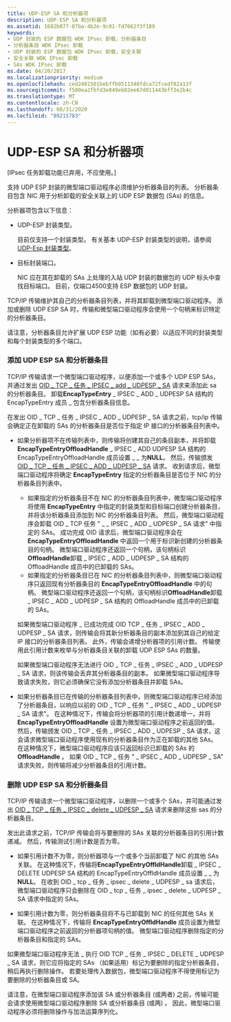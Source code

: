 ```yaml
---
title: UDP-ESP SA 和分析器项
description: UDP-ESP SA 和分析器项
ms.assetid: 1682b077-07ba-4b2e-9c01-fd7662f3f189
keywords:
- UDP 封装的 ESP 数据包 WDK IPsec 卸载，分析器条目
- 分析器条目 WDK IPsec 卸载
- UDP 封装的 ESP 数据包 WDK IPsec 卸载，安全关联
- 安全关联 WDK IPsec 卸载
- SAs WDK IPsec 卸载
ms.date: 04/20/2017
ms.localizationpriority: medium
ms.openlocfilehash: ced2481501bebffb9511348fdca72fcedf82a13f
ms.sourcegitcommit: f500ea2fbfd3e849eb82ee67d011443bff3e2b4c
ms.translationtype: MT
ms.contentlocale: zh-CN
ms.lasthandoff: 08/31/2020
ms.locfileid: "89215783"
---
```

# <a name="udp-esp-sas-and-parser-entries"></a>UDP-ESP SA 和分析器项

\[IPsec 任务卸载功能已弃用，不应使用。\]




支持 UDP ESP 封装的微型端口驱动程序必须维护分析器条目的列表。 分析器条目包含 NIC 用于分析卸载的安全关联上的 UDP ESP 数据包 (SAs) 的信息。

分析器项包含以下信息：

-   UDP-ESP 封装类型。

    目前仅支持一个封装类型。 有关基本 UDP-ESP 封装类型的说明，请参阅 [UDP-Esp 封装类型](udp-esp-encapsulation-types.md)。

-   目标封装端口。

    NIC 应在其在卸载的 SAs 上处理的入站 UDP 封装的数据包的 UDP 标头中查找目标端口。 目前，仅端口4500支持 ESP 数据包的 UDP 封装。

TCP/IP 传输维护其自己的分析器条目列表，并将其卸载到微型端口驱动程序。 添加或删除 UDP ESP SA 时，传输和微型端口驱动程序会使用一个句柄来标识特定的分析器条目。

请注意，分析器条目允许扩展 UDP ESP 功能（如有必要）以适应不同的封装类型和每个封装类型的多个端口。

### <a name="adding-a-udp-esp-sa-and-parser-entry"></a>添加 UDP ESP SA 和分析器条目

TCP/IP 传输请求一个微型端口驱动程序，以便添加一个或多个 UDP ESP SAs，并通过发出 [OID \_ TCP \_ 任务 \_ IPSEC \_ add \_ UDPESP \_ SA](./oid-tcp-task-ipsec-add-udpesp-sa.md) 请求来添加此 sa 的分析器条目。 卸载**EncapTypeEntry** \_ IPSEC \_ ADD \_ UDPESP SA 结构的 EncapTypeEntry 成员 \_ 包含分析器条目信息。

在发出 OID \_ TCP \_ 任务 \_ IPSEC \_ ADD \_ UDPESP \_ SA 请求之前，tcp/ip 传输会确定正在卸载的 SAs 的分析器条目是否位于指定 IP 接口的分析器条目列表中。

-   如果分析器项不在传输列表中，则传输将创建其自己的条目副本，并将卸载**EncapTypeEntryOffloadHandle** \_ IPSEC \_ ADD UDPESP SA 结构的 EncapTypeEntryOffloadHandle 成员设置 \_ \_ 为**NULL**。 然后，传输颁发 [OID \_ TCP \_ 任务 \_ IPSEC \_ ADD \_ UDPESP \_ SA](./oid-tcp-task-ipsec-add-udpesp-sa.md) 请求。 收到请求后，微型端口驱动程序将确定 **EncapTypeEntry** 指定的分析器条目是否位于 NIC 的分析器条目列表中。

    -   如果指定的分析器条目不在 NIC 的分析器条目列表中，微型端口驱动程序将使用 **EncapTypeEntry** 中指定的封装类型和目标端口创建分析器条目，并将该分析器条目添加到 NIC 的分析器条目列表。 然后，微型端口驱动程序会卸载 OID \_ TCP 任务 " \_ \_ IPSEC \_ ADD \_ UDPESP \_ SA 请求" 中指定的 SAs。 成功完成 OID 请求后，微型端口驱动程序会在 **EncapTypeEntryOffloadHandle** 中返回一个用于标识新创建的分析器条目的句柄。 微型端口驱动程序还返回一个句柄，该句柄标识**OffloadHandle**卸载 \_ IPSEC \_ ADD \_ UDPESP \_ SA 结构的 OffloadHandle 成员中的已卸载的 SAs。
    -   如果指定的分析器条目已在 NIC 的分析器条目列表中，则微型端口驱动程序只返回现有分析器条目的 **EncapTypeEntryOffloadHandle** 中的句柄。 微型端口驱动程序还返回一个句柄，该句柄标识**OffloadHandle**卸载 \_ IPSEC \_ ADD \_ UDPESP \_ SA 结构的 OffloadHandle 成员中的已卸载的 SAs。

    如果微型端口驱动程序 \_ 已成功完成 OID TCP \_ 任务 \_ IPSEC \_ ADD \_ UDPESP \_ SA 请求，则传输会将其新分析器条目的副本添加到其自己的给定 IP 接口的分析器条目列表。 此外，传输会递增分析器项的引用计数。 传输使用此引用计数来枚举与分析器条目关联的卸载 UDP ESP SAs 的数量。

    如果微型端口驱动程序无法进行 OID \_ TCP \_ 任务 \_ IPSEC \_ ADD \_ UDPESP \_ SA 请求，则该传输会丢弃其分析器条目的副本。 如果微型端口驱动程序导致请求失败，则它必须确保它没有添加分析器条目并卸载 SAs。

-   如果分析器条目已在传输的分析器条目列表中，则微型端口驱动程序已经添加了分析器条目，以响应以前的 OID \_ TCP \_ 任务 " \_ IPSEC \_ ADD \_ UDPESP \_ SA 请求"。 在这种情况下，传输会将分析器项的引用计数递增一，并将 **EncapTypeEntryOffloadHandle** 设置为微型端口驱动程序之前返回的值。 然后，传输颁发 OID \_ TCP \_ 任务 \_ IPSEC \_ ADD \_ UDPESP \_ SA 请求，这会请求微型端口驱动程序使用现有的分析器条目作为正在卸载的其他 SAs。 在这种情况下，微型端口驱动程序应该只返回标识已卸载的 SAs 的 **OffloadHandle** 。 如果 OID \_ TCP \_ 任务 " \_ IPSEC \_ ADD \_ UDPESP \_ SA" 请求失败，则传输将减少分析器条目的引用计数。

### <a name="deleting-a-udp-esp-sa-and-parser-entry"></a>删除 UDP ESP SA 和分析器条目

TCP/IP 传输请求一个微型端口驱动程序，以删除一个或多个 SAs，并可能通过发出 [OID \_ TCP \_ 任务 \_ IPSEC \_ delete \_ UDPESP \_ SA](./oid-tcp-task-ipsec-delete-udpesp-sa.md) 请求来删除这些 sas 的分析器条目。

发出此请求之前，TCP/IP 传输会将与要删除的 SAs 关联的分析器条目的引用计数递减。 然后，传输测试引用计数是否为零。

-   如果引用计数不为零，则分析器项与一个或多个当前卸载了 NIC 的其他 SAs 关联。 在这种情况下，传输将**EncapTypeEntryOffldHandle**卸载 \_ IPSEC \_ DELETE UDPESP SA 结构的 EncapTypeEntryOffldHandle 成员设置 \_ \_ 为**NULL**。 在收到 OID \_ tcp \_ 任务 \_ ipsec \_ delete \_ UDPESP \_ sa 请求后，微型端口驱动程序只会删除在 OID \_ tcp \_ 任务 \_ ipsec \_ delete \_ UDPESP \_ SA 请求中指定的 SAs。

-   如果引用计数为零，则分析器条目将不与已卸载到 NIC 的任何其他 SAs 关联。 在这种情况下，传输将 **EncapTypeEntryOffldHandle** 成员设置为微型端口驱动程序之前返回的分析器项句柄的值。 微型端口驱动程序删除指定的分析器条目和指定的 SAs。

如果微型端口驱动程序无法 \_ 执行 OID TCP \_ 任务 \_ IPSEC \_ DELETE \_ UDPESP \_ SA 请求，则它应将指定的 SAs （如果适用）标记为要删除的指定分析器条目，稍后再执行删除操作。 若要处理传入数据包，微型端口驱动程序不得使用标记为要删除的分析器条目或 SA。

请注意，在微型端口驱动程序添加该 SA 或分析器条目 (或两者) 之前，传输可能会请求使用微型端口驱动程序删除 SA 或分析器条目 (或两) 。 因此，微型端口驱动程序必须将删除操作与加法运算序列化。

 

